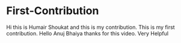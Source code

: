 # First-Contribution
Hi this is Humair Shoukat and this is my contribution.
This is my first contribution.
Hello Anuj Bhaiya thanks for this video. Very Helpful
